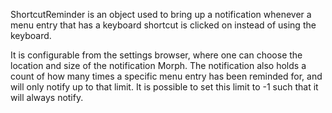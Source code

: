 ShortcutReminder is an object used to bring up a notification whenever a menu entry that has a keyboard shortcut is clicked on instead of using the keyboard.

It is configurable from the settings browser, where one can choose the location and size of the notification Morph. The notification also holds a count of how many times a specific menu entry has been reminded for, and will only notify up to that limit. It is possible to set this limit to -1 such that it will always notify.
